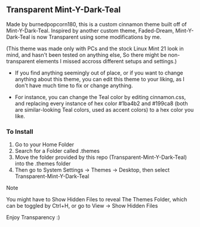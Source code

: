 ## Transparent Mint-Y-Dark-Teal

Made by burnedpopcorn180, this is a custom cinnamon theme built off of Mint-Y-Dark-Teal. Inspired by another custom theme, Faded-Dream, Mint-Y-Dark-Teal is now Transparent using some modifications by me.

(This theme was made only with PCs and the stock Linux Mint 21 look in mind, and hasn't been tested on anything else, So there might be non-transparent elements I missed accross different setups and settings.)

- If you find anything seemingly out of place, or if you want to change anything about this theme, you can edit this theme to your liking, as I don't have much time to fix or change anything.

- For instance, you can change the Teal color by editing cinnamon.css, and replacing every instance of hex color #1ba4b2 and #199ca8 (both are similar-looking Teal colors, used as accent colors) to a hex color you like.

### To Install

1. Go to your Home Folder
2. Search for a Folder called .themes
3. Move the folder provided by this repo (Transparent-Mint-Y-Dark-Teal) into the .themes folder
4. Then go to System Settings -> Themes -> Desktop, then select Transparent-Mint-Y-Dark-Teal
> [!NOTE]
> You might have to Show Hidden Files to reveal The Themes Folder, which can be toggled by Ctrl+H, or go to View -> Show Hidden Files

Enjoy Transparency :)
